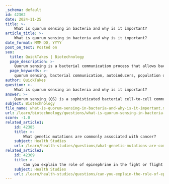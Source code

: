 ```yaml
---
_schema: default
id: 42362
date: 2024-11-25
title: >-
    What is quorum sensing in bacteria and why is it important?
article_title: >-
    What is quorum sensing in bacteria and why is it important?
date_format: MMM DD, YYYY
post_on_text: Posted on
seo:
  title: QuickTakes | Biotechnology
  page_description: >-
    Quorum sensing is a bacterial communication process that allows bacteria to detect population density and coordinate behaviors through signaling molecules, crucial for group activities and pathogenicity.
  page_keywords: >-
    quorum sensing, bacterial communication, autoinducers, population density, gene regulation, group behavior, pathogenic bacteria, virulence factors, biofilm formation, swarming, Pseudomonas aeruginosa, Staphylococcus aureus, Vibrio cholerae
author: QuickTakes
question: >-
    What is quorum sensing in bacteria and why is it important?
answer: >-
    Quorum sensing (QS) is a sophisticated bacterial cell-to-cell communication process that enables bacteria to detect and respond to changes in their population density through the production, detection, and response to signaling molecules known as autoinducers (AIs). As the bacterial population increases, the concentration of these autoinducers accumulates in the environment. When a certain threshold concentration is reached, bacteria can detect these signals and subsequently activate specific genes that regulate various behaviors.\n\nThe importance of quorum sensing lies in its ability to coordinate group behaviors among bacterial populations. This communication mechanism allows bacteria to synchronize activities that would be energetically costly if performed individually. For instance, QS is crucial for processes such as bioluminescence in certain marine bacteria, where light production occurs only when a sufficient number of bacteria are present. This collective behavior maximizes the impact of their actions on the environment or a host organism.\n\nQuorum sensing is particularly significant in the context of pathogenic bacteria. Many bacterial pathogens, including *Pseudomonas aeruginosa*, *Staphylococcus aureus*, and *Vibrio cholerae*, utilize QS to coordinate the expression of virulence factors and behaviors such as biofilm formation and swarming. By regulating these traits in response to population density, bacteria can enhance their survival and infectivity, making QS a critical factor in the development and progression of infections.\n\nIn summary, quorum sensing is a vital communication process that allows bacteria to monitor their population density and adjust their behavior accordingly, facilitating cooperation and enhancing their ability to thrive in various environments, including those within host organisms.
subject: Biotechnology
file_name: what-is-quorum-sensing-in-bacteria-and-why-is-it-important.md
url: /learn/biotechnology/questions/what-is-quorum-sensing-in-bacteria-and-why-is-it-important
score: -1.0
related_article1:
    id: 42385
    title: >-
        What genetic mutations are commonly associated with cancer?
    subject: Health Studies
    url: /learn/health-studies/questions/what-genetic-mutations-are-commonly-associated-with-cancer
related_article2:
    id: 42369
    title: >-
        Can you explain the role of epinephrine in the fight or flight response?
    subject: Health Studies
    url: /learn/health-studies/questions/can-you-explain-the-role-of-epinephrine-in-the-fight-or-flight-response
---
```


&nbsp;